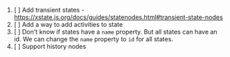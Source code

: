 1. [ ] Add transient states - https://xstate.js.org/docs/guides/statenodes.html#transient-state-nodes
2. [ ] Add a way to add activities to state
3. [ ] Don't know if states have a `name` property. But all states can have an
   id. We can change the `name` property to `id` for all states.
4. [ ] Support history nodes


